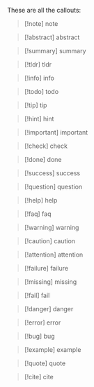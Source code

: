 These are all the callouts:

> [!note] note

> [!abstract] abstract

> [!summary] summary

> [!tldr] tldr

> [!info] info

> [!todo] todo

> [!tip] tip

> [!hint] hint

> [!important] important

> [!check] check

> [!done] done

> [!success] success

> [!question] question

> [!help] help

> [!faq] faq

> [!warning] warning

> [!caution] caution

> [!attention] attention

> [!failure] failure

> [!missing] missing

> [!fail] fail

> [!danger] danger

> [!error] error

> [!bug] bug

> [!example] example

> [!quote] quote

> [!cite] cite
